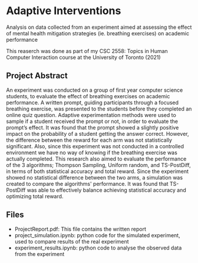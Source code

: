 # Adaptive Interventions
Analysis on data collected from an experiment aimed at assessing the effect of mental health mitigation strategies (ie. breathing exercises) on academic performance

This reaserch was done as part of my CSC 2558: Topics in Human Computer Interaction course at the University of Toronto (2021)

## Project Abstract

An experiment was conducted on a group of first year computer science students, to evaluate the effect of breathing exercises on academic performance. A written prompt, guiding participants through a focused breathing exercise, was presented to the students before they completed an online quiz question. Adaptive experimentation methods were used to sample if a student received the prompt or not, in order to evaluate the prompt’s effect. It was found that the prompt showed a slightly positive impact on the probability of a student getting the answer correct. However, the difference between the reward for each arm was not statistically significant. Also, since this experiment was not conducted in a controlled environment we have no way of knowing if the breathing exercise was actually completed. This research also aimed to evaluate the performance of the 3 algorithms; Thompson Sampling, Uniform random, and TS-PostDiff, in terms of both statistical accuracy and total reward. Since the experiment showed no statistical difference between the two arms, a simulation was created to compare the algorithms' performance. It was found that TS-PostDiff was able to effectively balance achieving statistical accuracy and optimizing total reward. 

## Files

+ ProjectReport.pdf: This file contains the written report
+ project_simulation.ipynb: python code for the simulated experiment, used to compare results of the real experiment
+ experiment_results.ipynb: python code to analyse the observed data from the experiment
